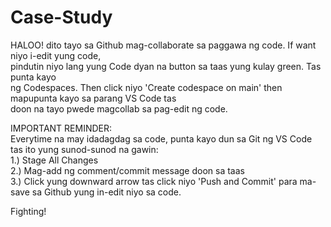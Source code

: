 # Case-Study

HALOO! dito tayo sa Github mag-collaborate sa paggawa ng code. If want niyo i-edit yung code,  
pindutin niyo lang yung Code dyan na button sa taas yung kulay green. Tas punta kayo  
ng Codespaces. Then click niyo 'Create codespace on main' then mapupunta kayo sa parang VS Code tas  
doon na tayo pwede magcollab sa pag-edit ng code.  

IMPORTANT REMINDER:  
Everytime na may idadagdag sa code, punta kayo dun sa Git ng VS Code tas ito yung sunod-sunod na gawin:  
1.) Stage All Changes   
2.) Mag-add ng comment/commit message doon sa taas  
3.) Click yung downward arrow tas click niyo 'Push and Commit' para ma-save sa Github yung in-edit niyo sa code.  
  
Fighting!
